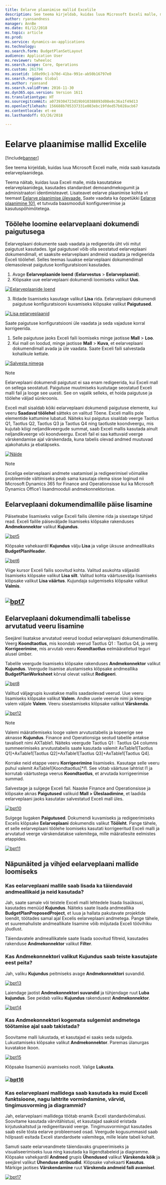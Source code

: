 ```yaml
---
title: Eelarve plaanimise mallid Excelile
description: See teema kirjeldab, kuidas luua Microsoft Exceli malle, mida saab kasutada eelarveplaanidega.
author: ryansandness
manager: AnnBe
ms.date: 01/12/2018
ms.topic: article
ms.prod: 
ms.service: dynamics-ax-applications
ms.technology: 
ms.search.form: BudgetPlanSetLayout
audience: Application User
ms.reviewer: twheeloc
ms.search.scope: Core, Operations
ms.custom: 261794
ms.assetid: 1d8e99c1-b70d-41ba-991e-ab50b16797e0
ms.search.region: Global
ms.author: ryansand
ms.search.validFrom: 2016-11-30
ms.dyn365.ops.version: Version 1611
ms.translationtype: HT
ms.sourcegitcommit: a0739304723d19b910388893d08e8c36a1f49d13
ms.openlocfilehash: 156688b705337331e083ebc19fded57b028acb67
ms.contentlocale: et-ee
ms.lasthandoff: 03/26/2018

---
```


# <a name="budget-planning-templates-for-excel"></a>Eelarve plaanimise mallid Excelile

[!include[banner](../includes/banner.md)]


See teema kirjeldab, kuidas luua Microsoft Exceli malle, mida saab kasutada eelarveplaanidega.

Teema näitab, kuidas luua Exceli malle, mida kasutatakse eelarveplaanidega, kasutades standardset demoandmekogumit ja administraatori identimisteavet. Lisateavet eelarve plaanimise kohta vt teemast [Eelarve plaanimise ülevaade.](budget-planning-overview-configuration.md) Saate vaadata ka õppetükki [Eelarve plaanimine 101](budget-plan.md), et tutvuda baasmooduli konfigureerimise ja kasutuspõhimõtetega.

## <a name="generate-a-worksheet-using-budget-plan-document-layout"></a>Töölehe loomine eelarveplaani dokumendi paigutusega

Eelarveplaani dokumente saab vaadata ja redigeerida üht või mitut paigutust kasutades. Igal paigutusel võib olla seostatud eelarveplaani dokumendimall, et saaksite eelarveplaani andmeid vaadata ja redigeerida Exceli töölehel. Selles teemas luuakse eelarveplaani dokumendimall olemasolevat paigutuse konfiguratsiooni kasutades. 

1. Avage **Eelarveplaanide loend** (**Eelarvestus** &gt; **Eelarveplaanid**). 
2. Klõpsake uue eelarveplaani dokumendi loomiseks valikut **Uus**. 

  [![Eelarveplaanide loend](./media/bpt11-1024x552.png)](./media/bpt11.png) 

3. Ridade lisamiseks kasutage valikut **Lisa** rida. Eelarveplaani dokumendi paigutuse konfiguratsiooni kuvamiseks klõpsake valikut **Paigutused**. 

  [![Lisa eelarveplaanid](./media/bpt2-1024x274.png)](./media/bpt2.png) 

Saate paigutuse konfiguratsiooni üle vaadata ja seda vajaduse korral korrigeerida. 
1. Selle paigutuse jaoks Exceli faili loomiseks minge jaotisse **Mall** &gt; **Loo**. 
2. Kui mall on loodud, minge jaotisse **Mall** &gt; **Kuva**, et eelarveplaani dokumendimall avada ja üle vaadata. Saate Exceli faili salvestada kohalikule kettale. 

[![Salvesta nimega](./media/bpt3-1024x545.png)](./media/bpt3.png)

> [!NOTE] 
> Eelarveplaani dokumendi paigutust ei saa enam redigeerida, kui Exceli mall on sellega seostatud. Paigutuse muutmiseks kustutage seostatud Exceli malli fail ja looge see uuesti. See on vajalik selleks, et hoida paigutuse ja töölehe väljad sünkroonis. 

Exceli mall sisaldab kõiki eelarveplaani dokumendi paigutuse elemente, kui veeru **Saadaval töölehel** sätteks on valitud Tõene. Exceli mallis pole elementide kattumine lubatud. Näiteks kui paigutus sisaldab veerge Taotlus Q1, Taotlus Q2, Taotlus Q3 ja Taotlus Q4 ning taotluste koondveergu, mis kujutab kõigi neljandikveergude summat, saab Exceli mallis kasutada ainult neljandikveerge või koondveergu. Exceli fail ei saa kattuvaid veerge värskendamise ajal värskendada, kuna tabelis olevad andmed muutuvad ajakohatuks ja ebatäpseks.

[![Näide](./media/bpt4-1024x615.png)](./media/bpt4.png)

> [!NOTE] 
> Exceliga eelarveplaani andmete vaatamisel ja redigeerimisel võimalike probleemide vältimiseks peab sama kasutaja olema sisse loginud nii Microsoft Dynamics 365 for Finance and Operationsisse kui ka Microsoft Dynamics Office’i lisandmooduli andmekonnektorisse.

## <a name="add-a-header-to-budget-plan-document-template"></a>Eelarveplaani dokumendimallile päise lisamine
Päiseteabe lisamiseks valige Exceli failis ülemine rida ja sisestage tühjad read. Exceli failile päiseväljade lisamiseks klõpsake rakenduses **Andmekonnektor** valikut **Kujundus**.

[![bpt5](./media/bpt5-1024x615.png)](./media/bpt5.png) 

Klõpsake vahekaardil **Kujundus** välju **Lisa** ja valige üksuse andmeallikaks **BudgetPlanHeader**.

[![bpt6](./media/bpt6-1024x615.png)](./media/bpt6.png)

Viige kursor Exceli failis soovitud kohta. Valitud asukohta väljasildi lisamiseks klõpsake valikut **Lisa silt**. Valitud kohta väärtusevälja lisamiseks klõpsake valikut **Lisa väärtus**. Kujundaja sulgemiseks klõpsake valikut **Valmis**.

## <a name="bpt7mediabpt7pngmediabpt7png"></a>[![bpt7](./media/bpt7.png)](./media/bpt7.png)

<a name="add-a-calculated-column-to-budget-plan-document-template-table"></a>Eelarveplaani dokumendimalli tabelisse arvutatud veeru lisamine
--------------------------------------------------------------

Seejärel lisatakse arvutatud veerud loodud eelarveplaani dokumendimallile. Veerg **Koondtaotlus**, mis koondab veerud Taotlus Q1 : Taotlus Q4, ja veerg **Korrigeerimine**, mis arvutab veeru **Koondtaotlus** eelmääratletud teguri alusel ümber.

Tabelile veergude lisamiseks klõpsake rakenduses **Andmekonnektor** valikut **Kujundus**. Veergude lisamise alustamiseks klõpsake andmeallika **BudgetPlanWorksheet** kõrval olevat valikut **Redigeeri**.

[![bpt8](./media/bpt8-1024x301.png)](./media/bpt8.png) 

Valitud väljagrupis kuvatakse mallis saadaolevad veerud. Uue veeru lisamiseks klõpsake valikut **Valem**. Andke uuele veerule nimi ja kleepige valem väljale **Valem**. Veeru sisestamiseks klõpsake valikut **Värskenda**.

[![bpt12](./media/bpt12-1024x565.png)](./media/bpt12.png)

> [!NOTE] 
> Valemi määratlemiseks looge valem arvutustabelis ja kopeerige see aknasse **Kujundus**. Finance and Operationsiga seotud tabelile antakse tavaliselt nimi AXTable1. Näiteks veergude Taotlus Q1 : Taotlus Q4 columns summeerimiseks arvutustabelis saate kasutada valemit AxTable1\[Taotlus Q1\]+AxTable1\[Taotlus Q2\]+AxTable1\[Taotlus Q3\]+AxTable1\[Taotlus Q4\].

Korrake neid etappe veeru **Korrigeerimine** lisamiseks. Kasutage selle veeru puhul valemit AxTable1\[Koondtaotlus\]\*$I$1. See võtab väärtuse lahtrist I1 ja korrutab väärtustega veerus **Koondtaotlus**, et arvutada korrigeerimise summad.

Salvestage ja sulgege Exceli fail. Naaske Finance and Operationsisse ja klõpsake aknas **Paigutused** valikuid **Mall &gt; Üleslaadimine**, et laadida eelarveplaani jaoks kasutatav salvestatud Exceli mall üles. 

[![bpt10](./media/bpt10-1024x352.png)](./media/bpt10.png) 

Sulgege liugaken **Paigutused**. Dokumendi kuvamiseks ja redigeerimiseks Excelis klõpsake **Eelarveplaani** dokumendis valikut **Tööleht**. Pange tähele, et selle eelarveplaani töölehe loomiseks kasutati korrigeeritud Exceli malli ja arvutatud veerge värskendatakse valemitega, mille määratlesite eelmistes etappides. 

[![bpt11](./media/bpt111-1024x431.png)](./media/bpt111.png)

## <a name="tips--tricks-for-creating-budget-plan-templates"></a>Näpunäited ja vihjed eelarveplaani mallide loomiseks
### <a name="can-i-add-and-use-additional-data-sources-to-a-budget-plan-template"></a>Kas eelarveplaani mallile saab lisada ka täiendavaid andmeallikaid ja neid kasutada?

Jah, saate samale või teistele Exceli malli lehtedele lisada lisaüksusi, kasutades menüüd **Kujundus**. Näiteks saate lisada andmeallika **BudgetPlanProposedProject**, et luua ja hallata pakutavate projektide loendit, töötades samal ajal Excelis eelarveplaani andmetega. Pange tähele, et suuremahuliste andmeallikate lisamine võib mõjutada Exceli töövihiku jõudlust. 

Täiendavatele andmeallikatele saate lisada soovitud filtreid, kasutades rakenduse **Andmekonnektor** valikut **Filter**.

### <a name="can-i-hide-the-design-option-in-the-data-connector-for-other-users"></a>Kas Andmekonnektori valikut Kujundus saab teiste kasutajate eest peita?

Jah, valiku **Kujundus** peitmiseks avage **Andmekonnektori** suvandid.

[![bpt13](./media/bpt13-1024x565.png)](./media/bpt13.png)

Laiendage jaotist **Andmekonnektori suvandid** ja tühjendage ruut **Luba kujundus**. See peidab valiku **Kujundus** rakendusest **Andmekonnektor**.

[![bpt14](./media/bpt14-1024x592.png)](./media/bpt14.png)

### <a name="can-i-prevent-users-from-accidently-closing-the-data-connector-while-working-with-data"></a>Kas Andmekonnektori kogemata sulgemist andmetega töötamise ajal saab takistada?

Soovitame malli lukustada, et kasutajad ei saaks seda sulgeda. Lukustamiseks klõpsake valikut **Andmekonnektor**. Paremas ülanurgas kuvatakse ikoon. 

[![bpt15](./media/bpt15-1024x285.png)](./media/bpt15.png) 

Klõpsake lisamenüü avamiseks noolt. Valige **Lukusta**.

### <a name="bpt16mediabpt16-1024x614pngmediabpt16png"></a>[![bpt16](./media/bpt16-1024x614.png)](./media/bpt16.png)

### <a name="can-i-use-other-excel-features-like-cell-formatting-colors-conditional-formatting-and-charts-with-my-budget-plan-templates"></a>Kas eelarveplaani mallidega saab kasutada ka muid Exceli funktsioone, nagu lahtrite vormindamine, värvid, tingimusvorming ja diagrammid?

Jah, eelarveplaani mallidega töötab enamik Exceli standardvõimalusi. Soovitame kasutada värvitähistusi, et kasutajad saaksid eristada kirjutuskaitstud ja redigeeritavaid veerge. Tingimusvormingut kasutades saab esile tõsta eelarve probleemsed osad. Veergude kogusummasid saab hõlpsasti esitada Exceli standardsete valemitega, mille leiate tabeli kohalt.

Samuti saate eelarveandmete täiendavaks grupeerimiseks ja visualiseerimiseks luua ning kasutada ka liigendtabeleid ja diagramme. Klõpsake vahekaardil **Andmed** grupis **Ühendused** valikut **Värskenda kõik** ja seejärel valikut **Ühenduse atribuudid**. Klõpsake vahekaarti **Kasutus**. Märkige jaotises **Värskendamine** ruut **Värskenda andmeid faili avamisel**. 

[![bpt17](./media/bpt17-1024x614.png)](./media/bpt17.png)





